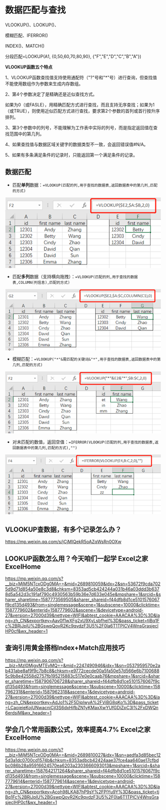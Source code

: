 # 数据匹配与查找

VLOOKUP()、LOOKUP()、

模糊匹配、IFERROR()

INDEX()、MATCH()



分段匹配=LOOKUP(A1, {0,50,60,70,80,90}, {"F","E","D","C","B","A"})



**VLOOKUP函数五个特点**

1、VLOOKUP函数查找值支持使用通配符（"?"号和"*"号）进行查询，但查找值不能使用数组作为参数来生成内存数组。

2、第4个参数决定了是精确还是近似查找方式。

如果为0（或FASLE），用精确匹配方式进行查找，而且支持无序查找；如果为1（或TRUE），则使用近似匹配方式进行查找，要求第2个参数的首列或首行按升序排列。

3、第3个参数中的列号，不能理解为工作表中实际的列号，而是指定返回值在查找范围中的第几列。

4、如果查找值与数据区域关键字的数据类型不一致，会返回错误值#N/A。

5、如果有多条满足条件的记录时，只能返回第一个满足条件的记录。





## 数据匹配

- 匹配**单列**数据：`=VLOOKUP(匹配的列,用于查找的数据表,返回数据表中的第几列,匹配的方式)`

![](images/VLOOKUP1.png)

- 匹配**多列**数据（支持横向拖拽）：`=VLOOKUP(匹配的列,用于查找的数据表,COLUMN(列信息),匹配的方式)`

![](images/VLOOKUP2.png)

- 模糊匹配：`=VLOOKUP("*"&需匹配的关键词&"*",用于查找的数据表,返回数据表中的第几列,匹配的方式)`

![](images/VLOOKUP3.png)

- 对未匹配的数值，返回空值：`=IFERROR(VLOOKUP(匹配的列,用于查找的数据表,返回数据表中的第几列,匹配的方式),"")`

![](images/VLOOKUP4.png)



## VLOOKUP查数据，有多个记录怎么办？

https://mp.weixin.qq.com/s/jCjMIQekR5oAZqWsRn0OXw





## LOOKUP函数怎么用？今天咱们一起学  Excel之家ExcelHome

https://mp.weixin.qq.com/s?__biz=MjM5NTcxODg0MA==&mid=2689810059&idx=2&sn=53672f9cda7025d9d71d854a50e8c3d8&chksm=8353ad5cb424244a031b46a03ddd3b6378d5a542d3c191af790c4930563b59b36e7d633e045e&mpshare=1&srcid=&sharer_sharetime=1587773569505&sharer_shareid=f44dfb8d1ce5101576067f9cd135d493&from=singlemessage&scene=1&subscene=10000&clicktime=1587779602&enterid=1587779602&ascene=1&devicetype=android-27&version=27000d39&nettype=WIFI&abtest_cookie=AAACAA%3D%3D&lang=zh_CN&exportkey=Aav0f1wXFg2xU9XyLsbfheI%3D&pass_ticket=tjBq1Fc%2BRjJplU%2BGswpQovR2Kc9qvdzF3U5%2F0la6T1TPlCV4WnsGrasjeclHP0cf&wx_header=1















## 查询引用黄金搭档Index+Match应用技巧

https://mp.weixin.qq.com/s?__biz=MzI0MjgyMTEyMQ==&mid=2247490946&idx=1&sn=0537959570e2ab431abe8af9f9c7b8c8&chksm=e9772cecde00a5fa50e57d566e6b71006885c9b8e42558d2757fb195215883c517e0e0caab76&mpshare=1&srcid=&sharer_sharetime=1587906706728&sharer_shareid=f44dfb8d1ce5101576067f9cd135d493&from=singlemessage&scene=1&subscene=10000&clicktime=1587962318&enterid=1587962318&ascene=1&devicetype=android-27&version=27000d39&nettype=WIFI&abtest_cookie=AAACAA%3D%3D&lang=zh_CN&exportkey=AdJo1%2F5DjplwyA%2FViBG8qKo%3D&pass_ticket=LCaoieieKojUNwacniCjI3S6dxHifbZN1yKMaxXwYUfGDiZpC3I%2FxDWQn6erdsiM&wx_header=1





## 学会几个常用函数公式，效率提高4.7%  Excel之家ExcelHome

https://mp.weixin.qq.com/s?__biz=MjM5NTcxODg0MA==&mid=2689810027&idx=1&sn=aedfa3d85bec125d3a1dc0700cd1574b&chksm=8353adbcb42424aae37fce4aa640ae17cfbdbc086b28a95916624570ea6203a2303666093013&mpshare=1&srcid=&sharer_sharetime=1587642171264&sharer_shareid=f44dfb8d1ce5101576067f9cd135d493&from=singlemessage&scene=1&subscene=10000&clicktime=1587779614&enterid=1587779614&ascene=1&devicetype=android-27&version=27000d39&nettype=WIFI&abtest_cookie=AAACAA%3D%3D&lang=zh_CN&exportkey=Acoh98LKA87hP9sY%2FPlYu9Y%3D&pass_ticket=tjBq1Fc%2BRjJplU%2BGswpQovR2Kc9qvdzF3U5%2F0la6T1TPlCV4WnsGrasjeclHP0cf&wx_header=1